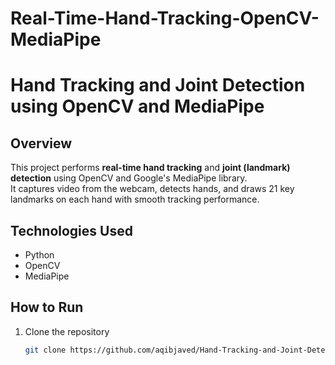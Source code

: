# Real-Time-Hand-Tracking-OpenCV-MediaPipe
# Hand Tracking and Joint Detection using OpenCV and MediaPipe

##  Overview
This project performs **real-time hand tracking** and **joint (landmark) detection** using OpenCV and Google's MediaPipe library.  
It captures video from the webcam, detects hands, and draws 21 key landmarks on each hand with smooth tracking performance.

## Technologies Used
- Python  
- OpenCV  
- MediaPipe  

## How to Run
1. Clone the repository  
   ```bash
   git clone https://github.com/aqibjaved/Hand-Tracking-and-Joint-Detection-Using-MediaPipe.git
